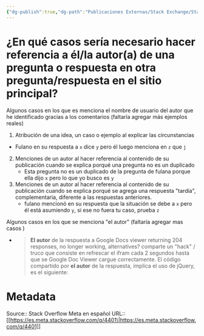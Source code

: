 ```yaml
---
{"dg-publish":true,"dg-path":"Publicaciones Externas/Stack Exchange/Stack Overflow en español/Stack Overflow en español Meta/es.meta.stackoverflow.com-4401.md","permalink":"/publicaciones-externas/stack-exchange/stack-overflow-en-espanol/stack-overflow-en-espanol-meta/es-meta-stackoverflow-com-4401/","title":"¿En qué casos sería necesario hacer referencia a él/la autor(a) de una pregunta o respuesta en otra pregunta/respuesta en el sitio principal?","hide":true,"noteIcon":"default","created":"2024-04-03T12:49:10.631-06:00","updated":"2024-04-05T16:44:04.335-06:00"}
---
```


# ¿En qué casos sería necesario hacer referencia a él/la autor(a) de una pregunta o respuesta en otra pregunta/respuesta en el sitio principal?

Algunos casos en los que es menciona el nombre de usuario del autor que he identificado gracias a los comentarios (faltaría agregar más ejemplos reales)

1. Atribución de una idea, un caso o ejemplo al explicar las circunstancias
  - Fulano en su respuesta a `x` dice `y` pero él luego menciona en `z` que `j` 

2. Menciones de un autor al hacer referencia al contenido de su publicación cuando se explica porqué una pregunta no es un duplicado
   - Esta pregunta no es un duplicado de la pregunta de fulana porque ella dijo `x` pero lo que yo busco es `y`
3. Menciones de un autor al hacer referencia al contenido de su publicación cuando se explica porqué se agrega una respuesta "tardía", complementaria, diferente a las respuestas anteriores.
   - fulano mencionó en su respuesta que la situación se debe a `x` pero él está asumiendo `y`, si ese no fuera tu caso, prueba `z`

Algunos casos en los que se menciona "el autor" (faltaría agregar mas casos )

<!-- [respuesta](https://es.stackoverflow.com/a/244890/65) -->

- >**El autor** de la respuesta a Google Docs viewer returning 204 responses, no longer working, alternatives? comparte un "hack" / truco que consiste en refrescar el ifram cada 2 segundos hasta que se Google Doc Viewer cargue correctamente. El código compartido por **el autor** de la respuesta, implica el uso de jQuery, es el siguiente:

# Metadata
Source:: Stack Overflow Meta en español
URL:: [[https://es.meta.stackoverflow.com/q/4401\|https://es.meta.stackoverflow.com/q/4401]]

